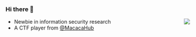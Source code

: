 ### Hi there 🎃

<img align="right" src="https://github-readme-stats.vercel.app/api?username=yctseng1227&theme=onedark&show_icons=true">

- Newbie in information security research
- A CTF player from [@MacacaHub](https://ctftime.org/team/89275)


<!--
**yctseng1227/yctseng1227** is a ✨ _special_ ✨ repository because its `README.md` (this file) appears on your GitHub profile.

Here are some ideas to get you started:

- 🔭 I’m currently working on ...
- 🌱 I’m currently learning ...
- 👯 I’m looking to collaborate on ...
- 🤔 I’m looking for help with ...
- 💬 Ask me about ...
- 📫 How to reach me: ...
- 😄 Pronouns: ...
- ⚡ Fun fact: ...
-->
